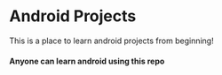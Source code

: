 # Android Projects
This is a place to learn android projects from beginning!

#### Anyone can learn android using this repo
